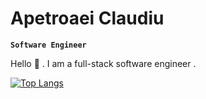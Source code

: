 # Apetroaei Claudiu

**`Software Engineer`**

Hello 👋 . I am a full-stack software engineer .

[![Top Langs](https://github-readme-stats.vercel.app/api/top-langs/?username=ApetroaeiClaudiu&layout=donut)](https://github.com/anuraghazra/github-readme-stats)

<!--
**ApetroaeiClaudiu/ApetroaeiClaudiu** is a ✨ _special_ ✨ repository because its `README.md` (this file) appears on your GitHub profile.

Here are some ideas to get you started:

- 🔭 I’m currently working on ...
- 🌱 I’m currently learning ...
- 👯 I’m looking to collaborate on ...
- 🤔 I’m looking for help with ...
- 💬 Ask me about ...
- 📫 How to reach me: ...
- 😄 Pronouns: ...
- ⚡ Fun fact: ...
-->
